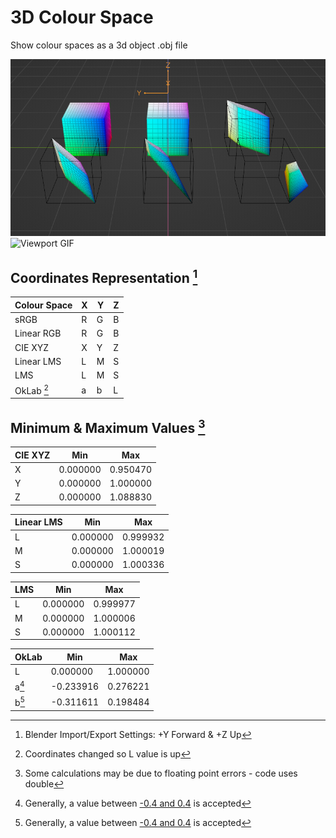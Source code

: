# 3D Colour Space
Show colour spaces as a 3d object .obj file

![Viewport](data/viewport.png)
![Viewport GIF](data/viewport_gif.gif)
<!-- https://convertio.co -->

## Coordinates Representation [^1]

| Colour Space | X | Y | Z |
| --- | --- | --- | --- |
| sRGB | R | G | B |
| Linear RGB | R | G | B |
| CIE XYZ | X | Y | Z |
| Linear LMS | L | M | S |
| LMS | L | M | S |
| OkLab [^2] | a | b | L |

## Minimum & Maximum Values [^3]

| CIE XYZ | Min | Max |
|---|---|---|
| X | 0.000000 | 0.950470 |
| Y | 0.000000 | 1.000000 |
| Z | 0.000000 | 1.088830 |

| Linear LMS | Min | Max |
|---|---|---|
| L | 0.000000 | 0.999932 |
| M | 0.000000 | 1.000019 |
| S | 0.000000 | 1.000336 |

| LMS | Min | Max |
|---|---|---|
| L | 0.000000 | 0.999977 |
| M | 0.000000 | 1.000006 |
| S | 0.000000 | 1.000112 |

| OkLab | Min | Max |
|---|---|---|
| L | 0.000000 | 1.000000 |
| a[^4] | -0.233916 | 0.276221 |
| b[^4] | -0.311611 | 0.198484 |

[^1]: Blender Import/Export Settings: +Y Forward & +Z Up
[^2]: Coordinates changed so L value is up
[^3]: Some calculations may be due to floating point errors - code uses double
[^4]: Generally, a value between [-0.4 and 0.4](https://bit.ly/3VJBNl6) is accepted